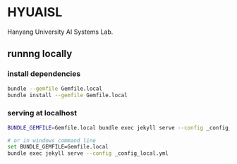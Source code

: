 # HYUAISL

Hanyang University AI Systems Lab.

## runnng locally

### install dependencies

```bash
bundle --gemfile Gemfile.local
bundle install --gemfile Gemfile.local
```

### serving at localhost

```bash
BUNDLE_GEMFILE=Gemfile.local bundle exec jekyll serve --config _config_local.yml

# or in windows command line
set BUNDLE_GEMFILE=Gemfile.local
bundle exec jekyll serve --config _config_local.yml
```
